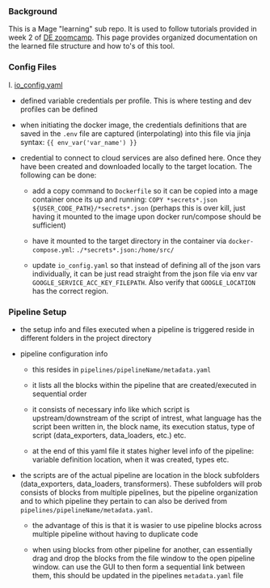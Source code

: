 ### Background 

This is a Mage "learning" sub repo. It is used to follow tutorials provided in week 2 of [DE zoomcamp](https://github.com/DataTalksClub/data-engineering-zoomcamp/tree/main/02-workflow-orchestration). This page provides organized documentation on the learned file structure and how to's of this tool.

### Config Files

I. [io_config.yaml](./magic-zoomcamp/io_config.yaml)

* defined variable credentials per profile. This is where testing and dev profiles can be defined 

* when initiating the docker image, the credentials definitions that are saved in the `.env` file are captured (interpolating) into this file via jinja syntax: `{{ env_var('var_name') }}`

* credential to connect to cloud services are also defined here. Once they have been created and downloaded locally to the target location. The following can be done: 

    - add a copy command to `Dockerfile` so it can be copied into a mage container once its up and running: `COPY *secrets*.json ${USER_CODE_PATH}/*secrets*.json` (perhaps this is over kill, just having it mounted to the image upon docker run/compose should be sufficient)

    - have it mounted to the target directory in the container via `docker-compose.yml`: `./*secrets*.json:/home/src/` 

    - update `io_config.yaml` so that instead of defining all of the json vars individually, it can be just read straight from the json file via env var `GOOGLE_SERVICE_ACC_KEY_FILEPATH`. Also verify that `GOOGLE_LOCATION` has the correct region. 

### Pipeline Setup 

- the setup info and files executed when a pipeline is triggered reside in different folders in the project directory 

- pipeline configuration info 

    * this resides in `pipelines/pipelineName/metadata.yaml`

    * it lists all the blocks within the pipeline that are created/executed in sequential order

    * it consists of necessary info like which script is upstream/downstream of the script of intrest, what language has the script been written in, the block name, its execution status, type of script (data_exporters, data_loaders, etc.) etc.

    * at the end of this yaml file it states higher level info of the pipeline: variable definition location, when it was created, types etc. 

- the scripts are of the actual pipeline are location in the block subfolders (data_exporters, data_loaders, transformers). These subfolders will prob consists of blocks from multiple pipelines, but the pipeline organization and to which pipeline they pertain to can also be derived from `pipelines/pipelineName/metadata.yaml`.

    * the advantage of this is that it is wasier to use pipeline blocks across multiple pipeline without having to duplicate code 

    * when using blocks from other pipeline for another, can essentially drag and drop the blocks from the file window to the open pipeline window. can use the GUI to then form a sequential link between them, this should be updated in the pipelines `metadata.yaml` file
